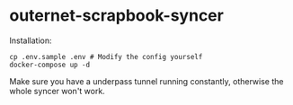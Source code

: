 # outernet-scrapbook-syncer

Installation:

```
cp .env.sample .env # Modify the config yourself
docker-compose up -d
```
Make sure you have a underpass tunnel running constantly, otherwise the whole syncer won't work.